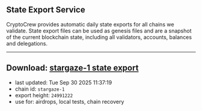 ## State Export Service
CryptoCrew provides automatic daily state exports for all chains we validate. State export files can be used as genesis files and are a snapshot of the current blockchain state, including all validators, accounts, balances and delegations.

---
**Download: [stargaze-1 state export](https://dl-eu2.ccvalidators.com/SERVICE/stargaze/stargaze-1_export_24991222.json)**
---

- last updated: Tue Sep 30 2025 11:37:19
- chain id: `stargaze-1`
- export height: `24991222`
- use for: airdrops, local tests, chain recovery
